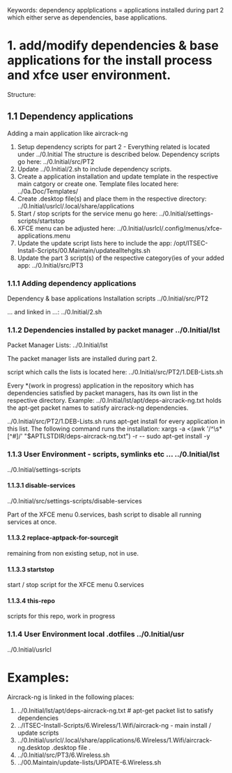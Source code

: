 Keywords:
dependency applplications = applications installed during part 2 which either serve as dependencies, base applications.


# 1. add/modify dependencies & base applications for the install process and xfce user environment.


Structure:

## 1.1 Dependency applications

Adding a main application like aircrack-ng

1. Setup dependency scripts for part 2 - Everything related is located under ../0.Initial
The structure is described below. Dependency scripts go here: ../0.Initial/src/PT2
2. Update ../0.Initial/2.sh to include dependency scripts.
3. Create a application installation and update template in the respective main catgory or create one. Template files located here: 
../0a.Doc/Templates/
4. Create .desktop file(s) and place them in the respective directory:
../0.Initial/usrlcl/.local/share/applications
5. Start / stop scripts for the service menu go here: 
../0.Initial/settings-scripts/startstop
6. XFCE menu can be adjusted here:
../0.Initial/usrlcl/.config/menus/xfce-applications.menu
7. Update the update script lists here to include the app:
/opt/ITSEC-Install-Scripts/00.Maintain/updatealltehgits.sh
8. Update the part 3 script(s) of the respective category(ies of your added app:
../0.Initial/src/PT3

### 1.1.1 Adding dependency applications

Dependency & base applications Installation scripts 
../0.Initial/src/PT2

... and linked in ...: 
../0.Initial/2.sh


### 1.1.2 Dependencies installed by packet manager ../0.Initial/lst

Packet Manager Lists: 
../0.Initial/lst

The packet manager lists are installed during part 2.

script which calls the lists is located here: 
../0.Initial/src/PT2/1.DEB-Lists.sh

Every *(work in progress) application in the repository which has dependencies satisfied by packet managers, has its own list in the respective directory.
Example:
../0.Initial/lst/apt/deps-aircrack-ng.txt 
holds the apt-get packet names to satisfy aircrack-ng dependencies.

../0.Initial/src/PT2/1.DEB-Lists.sh runs apt-get install for every application in this list. 
The following command runs the installation: xargs -a <(awk '/^\s*[^#]/' "$APTLSTDIR/deps-aircrack-ng.txt") -r -- sudo apt-get install -y


### 1.1.3 User Environment - scripts, symlinks etc ... ../0.Initial/lst

../0.Initial/settings-scripts

#### 1.1.3.1 disable-services

../0.Initial/src/settings-scripts/disable-services

Part of the XFCE menu 0.services, bash script to disable all running services at once.

#### 1.1.3.2 replace-aptpack-for-sourcegit

remaining from non existing setup, not in use.

#### 1.1.3.3 startstop

start / stop script for the XFCE menu 0.services

#### 1.1.3.4 this-repo

scripts for this repo, work in progress


### 1.1.4 User Environment local .dotfiles ../0.Initial/usr

../0.Initial/usrlcl


# Examples:

Aircrack-ng is linked in the following places:

1. ../0.Initial/lst/apt/deps-aircrack-ng.txt # apt-get packet list to satisfy dependencies
2. ../ITSEC-Install-Scripts/6.Wireless/1.Wifi/aircrack-ng - main install / update scripts
3. ../0.Initial/usrlcl/.local/share/applications/6.Wireless/1.Wifi/aircrack-ng.desktop
.desktop file .
4. ../0.Initial/src/PT3/6.Wireless.sh
5. ../00.Maintain/update-lists/UPDATE-6.Wireless.sh




